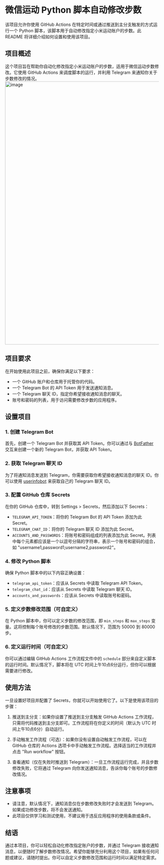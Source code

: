 # 微信运动 Python 脚本自动修改步数

该项目允许你使用 GitHub Actions 在特定时间或通过推送到主分支触发的方式运行一个 Python 脚本，该脚本用于自动修改指定小米运动账户的步数。此 README 将详细介绍如何设置和使用该项目。

## 项目概述

这个项目旨在帮助你自动化修改指定小米运动账户的步数，适用于微信运动步数修改。它使用 GitHub Actions 来调度脚本的运行，并利用 Telegram 来通知你关于步数修改的情况。
<img width="862" alt="image" src="https://github.com/ymyuuu/step/assets/135582157/76a2f458-e176-4174-a4ff-d12908bad3ef">


## 项目要求

在开始使用此项目之前，确保你满足以下要求：

- 一个 GitHub 账户和仓库用于托管你的代码。
- 一个 Telegram Bot 的 API Token 用于发送通知消息。
- 一个 Telegram 聊天 ID，指定你希望接收通知消息的聊天。
- 账号和密码的列表，用于访问需要修改步数的应用程序。

## 设置项目

### 1. 创建 Telegram Bot

首先，创建一个 Telegram Bot 并获取其 API Token。你可以通过与 [BotFather](https://core.telegram.org/bots#botfather) 交互来创建一个新的 Telegram Bot，并获取 API Token。

### 2. 获取 Telegram 聊天 ID

为了将通知消息发送到 Telegram，你需要获取你希望接收通知消息的聊天 ID。你可以使用 [userinfobot](https://core.telegram.org/bots#usernames-and-telegram-ids) 来获取自己的 Telegram 聊天 ID。

### 3. 配置 GitHub 仓库 Secrets

在你的 GitHub 仓库中，转到 Settings > Secrets，然后添加以下 Secrets：

- `TELEGRAM_API_TOKEN`：将你的 Telegram Bot 的 API Token 添加为此 Secret。
- `TELEGRAM_CHAT_ID`：将你的 Telegram 聊天 ID 添加为此 Secret。
- `ACCOUNTS_AND_PASSWORDS`：将账号和密码组成的列表添加为此 Secret。列表中每个元素都应该是一个以逗号分隔的字符串，表示一个账号和密码的组合，如 "username1,password1;username2,password2"。

### 4. 修改 Python 脚本

确保 Python 脚本中的以下内容正确设置：

- `telegram_api_token`：应该从 Secrets 中读取 Telegram API Token。
- `telegram_chat_id`：应该从 Secrets 中读取 Telegram 聊天 ID。
- `accounts_and_passwords`：应该从 Secrets 中读取账号和密码。

### 5. 定义步数修改范围（可自定义）

在 Python 脚本中，你可以定义步数的修改范围，即 `min_steps` 和 `max_steps` 变量。这将控制每个账号修改的步数范围。默认情况下，范围为 50000 到 80000 步。

### 6. 定义运行时间（可自定义）

你可以通过编辑 GitHub Actions 工作流程文件中的 `schedule` 部分来自定义脚本的运行时间。默认情况下，脚本将在 UTC 时间上午10点6分运行，但你可以根据需要进行修改。

## 使用方法

一旦设置好项目并配置了 Secrets，你就可以开始使用它了。以下是使用该项目的步骤：

1. 推送到主分支：如果你设置了推送到主分支触发 GitHub Actions 工作流程，只需将代码推送到主分支即可。工作流程将在你定义的时间（默认为 UTC 时间上午10点6分）自动运行。

2. 手动触发工作流程（可选）：如果你没有设置自动触发工作流程，可以在 GitHub 仓库的 Actions 选项卡中手动触发工作流程。选择适当的工作流程并点击 "Run workflow" 按钮。

3. 查看通知（仅在失败时推送到 Telegram）：一旦工作流程运行完成，并且步数修改失败，它将通过 Telegram 向你发送通知消息，告诉你每个账号的步数修改情况。

## 注意事项

- 请注意，默认情况下，通知消息仅在步数修改失败时才会发送到 Telegram。如果成功修改步数，将不会发送通知。
- 此项目仅供学习和测试使用，不建议用于违反应用程序的使用条款或条件。

## 结语

通过本项目，你可以轻松自动化修改指定账户的步数，并通过 Telegram 接收通知消息，以便随时了解步数修改情况。希望你能够充分利用这个项目，如果有任何问题或建议，请随时提出。你可以自定义步数修改范围和运行时间以满足特定需求。
